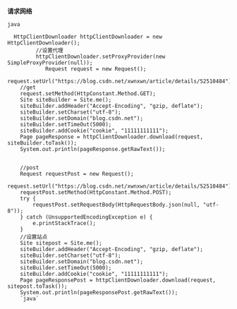 **请求网络**

`java`
  
     
      HttpClientDownloader httpClientDownloader = new HttpClientDownloader();
             //设置代理
             httpClientDownloader.setProxyProvider(new SimpleProxyProvider(null));
                Request request = new Request();
        request.setUrl("https://blog.csdn.net/xwnxwn/article/details/52510484");
        //get 
        request.setMethod(HttpConstant.Method.GET);
        Site siteBuilder = Site.me();
        siteBuilder.addHeader("Accept-Encoding", "gzip, deflate");
        siteBuilder.setCharset("utf-8");
        siteBuilder.setDomain("blog.csdn.net");
        siteBuilder.setTimeOut(5000);
        siteBuilder.addCookie("cookie", "11111111111");
        Page pageResponse = httpClientDownloader.download(request, siteBuilder.toTask());
        System.out.println(pageResponse.getRawText());


        //post 
        Request requestPost = new Request();
        request.setUrl("https://blog.csdn.net/xwnxwn/article/details/52510484");
        requestPost.setMethod(HttpConstant.Method.POST);
        try {
            requestPost.setRequestBody(HttpRequestBody.json(null, "utf-8"));
        } catch (UnsupportedEncodingException e) {
            e.printStackTrace();
        }
        //设置站点
        Site sitepost = Site.me();
        siteBuilder.addHeader("Accept-Encoding", "gzip, deflate");
        siteBuilder.setCharset("utf-8");
        siteBuilder.setDomain("blog.csdn.net");
        siteBuilder.setTimeOut(5000);
        siteBuilder.addCookie("cookie", "11111111111");
        Page pageResponsePost = httpClientDownloader.download(request, sitepost.toTask());
        System.out.println(pageResponsePost.getRawText());
        `java`
